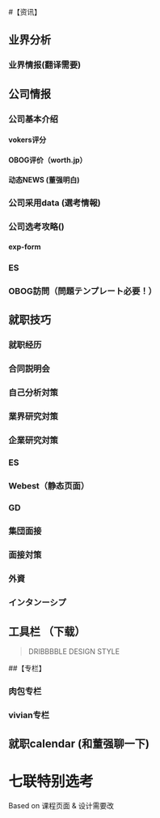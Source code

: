 #【资讯】

## 业界分析
### 业界情报(翻译需要)

## 公司情报

### 公司基本介绍
#### vokers评分
#### OBOG评价（worth.jp）
#### 动态NEWS (董强明白)

### 公司采用data (選考情報) 

### 公司选考攻略()
#### exp-form

### ES

### OBOG訪問（問題テンプレート必要！）



## 就职技巧
### 就职经历
### 合同説明会

### 自己分析対策
### 業界研究対策
### 企業研究対策

### ES
### Webest（静态页面）
### GD
### 集団面接
### 面接対策

### 外資
### インタンーシプ

## 工具栏 （下载）
> DRIBBBBLE DESIGN STYLE



##【专栏】
### 肉包专栏
### vivian专栏


## 就职calendar (和董强聊一下)



# 七联特别选考
Based on 课程页面 & 设计需要改






